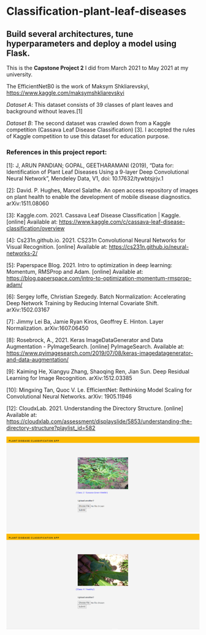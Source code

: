 # Classification-plant-leaf-diseases
## Build several architectures, tune hyperparameters and deploy a model using Flask.
This is the **Capstone Project 2** I did from March 2021 to May 2021 at my university.

The EfficientNetB0 is the work of Maksym Shkliarevskyi, https://www.kaggle.com/maksymshkliarevskyi

*Dataset A*: This dataset consists of 39 classes of plant leaves and background without leaves.[1]

*Dataset B*: The second dataset was crawled down from a Kaggle competition (Cassava Leaf Disease Classification) [3]. I accepted the rules of Kaggle competition to use this dataset for education purpose.

### References in this project report:
[1]: J, ARUN PANDIAN; GOPAL, GEETHARAMANI (2019), “Data for: Identification of Plant Leaf Diseases Using a 9-layer Deep Convolutional Neural Network”, Mendeley Data, V1, doi: 10.17632/tywbtsjrjv.1

[2]: David. P. Hughes, Marcel Salathe. An open access repository of images on plant health to enable the development of mobile disease diagnostics. arXiv:1511.08060

[3]: Kaggle.com. 2021. Cassava Leaf Disease Classification | Kaggle. [online] Available at: <https://www.kaggle.com/c/cassava-leaf-disease-classification/overview> 

[4]: Cs231n.github.io. 2021. CS231n Convolutional Neural Networks for Visual Recognition. [online] Available at: <https://cs231n.github.io/neural-networks-2/> 

[5]:  Paperspace Blog. 2021. Intro to optimization in deep learning: Momentum, RMSProp and Adam. [online] Available at: <https://blog.paperspace.com/intro-to-optimization-momentum-rmsprop-adam/> 

[6]: Sergey Ioffe, Christian Szegedy. Batch Normalization: Accelerating Deep Network Training by Reducing Internal Covariate Shift. arXiv:1502.03167 

[7]: Jimmy Lei Ba, Jamie Ryan Kiros, Geoffrey E. Hinton. Layer Normalization. arXiv:1607.06450

[8]: Rosebrock, A., 2021. Keras ImageDataGenerator and Data Augmentation - PyImageSearch. [online] PyImageSearch. Available at: <https://www.pyimagesearch.com/2019/07/08/keras-imagedatagenerator-and-data-augmentation/> 

[9]: Kaiming He, Xiangyu Zhang, Shaoqing Ren, Jian Sun. Deep Residual Learning for Image Recognition. arXiv:1512.03385

[10]: Mingxing Tan, Quoc V. Le. EfficientNet: Rethinking Model Scaling for Convolutional Neural Networks. arXiv: 1905.11946

[11]: <https://www.kaggle.com/maksymshkliarevskyi/cassava-leaf-disease-best-keras-cnn> 

[12]: CloudxLab. 2021. Understanding the Directory Structure. [online] Available at: <https://cloudxlab.com/assessment/displayslide/5853/understanding-the-directory-structure?playlist_id=582> 

![Github logo](https://github.com/ToDucThanh/Classification-plant-leaf-diseases/blob/master/Image-Classification-App/img1.png)
![Github logo](https://github.com/ToDucThanh/Classification-plant-leaf-diseases/blob/master/Image-Classification-App/img2.png)
